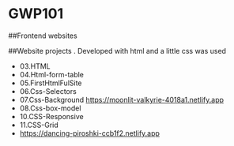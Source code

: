 # GWP101
##Frontend websites  

##Website projects . Developed with html and a little css was used

* 03.HTML
* 04.Html-form-table
* 05.FirstHtmlFulSite
* 06.Css-Selectors
* 07.Css-Background  https://moonlit-valkyrie-4018a1.netlify.app
* 08.Css-box-model
* 10.CSS-Responsive
* 11.CSS-Grid
* https://dancing-piroshki-ccb1f2.netlify.app




